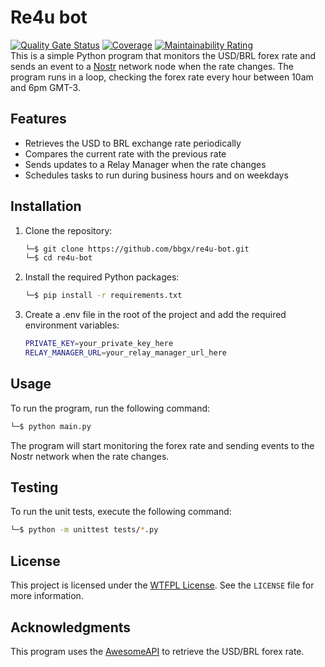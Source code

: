 # Re4u bot
<!-- empty table header -->
[![Quality Gate Status](https://sonarcloud.io/api/project_badges/measure?project=bbgx_re4u-bot&metric=alert_status)](https://sonarcloud.io/summary/new_code?id=bbgx_re4u-bot) [![Coverage](https://sonarcloud.io/api/project_badges/measure?project=bbgx_re4u-bot&metric=coverage)](https://sonarcloud.io/summary/new_code?id=bbgx_re4u-bot) [![Maintainability Rating](https://sonarcloud.io/api/project_badges/measure?project=bbgx_re4u-bot&metric=sqale_rating)](https://sonarcloud.io/summary/new_code?id=bbgx_re4u-bot)
</br>
This is a simple Python program that monitors the USD/BRL forex rate and sends an event to a [Nostr](https://nostr.io) network node when the rate changes. The program runs in a loop, checking the forex rate every hour between 10am and 6pm GMT-3.
## Features
- Retrieves the USD to BRL exchange rate periodically
- Compares the current rate with the previous rate
- Sends updates to a Relay Manager when the rate changes
- Schedules tasks to run during business hours and on weekdays

## Installation
<ol>
<li>Clone the repository:</li>

```bash
└─$ git clone https://github.com/bbgx/re4u-bot.git
└─$ cd re4u-bot
````
<li>Install the required Python packages:</li>

```bash
└─$ pip install -r requirements.txt
```

<li>Create a .env file in the root of the project and add the required environment variables:</li>

```bash
PRIVATE_KEY=your_private_key_here
RELAY_MANAGER_URL=your_relay_manager_url_here
```
</ol>

## Usage

To run the program, run the following command:

```bash
└─$ python main.py
```
The program will start monitoring the forex rate and sending events to the Nostr network when the rate changes.

## Testing
To run the unit tests, execute the following command:
```bash
└─$ python -m unittest tests/*.py
```


## License

This project is licensed under the [WTFPL License](http://www.wtfpl.net/). See the `LICENSE` file for more information.

## Acknowledgments

This program uses the [AwesomeAPI](https://github.com/public-apis/public-apis#currency-exchange) to retrieve the USD/BRL forex rate.
